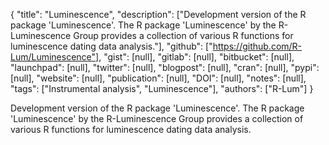 {
  "title": "Luminescence",
  "description": ["Development version of the R package 'Luminescence'. The R package 'Luminescence' by the R-Luminescence Group provides a collection of various R functions for luminescence dating data analysis."],
  "github": ["https://github.com/R-Lum/Luminescence"],
  "gist": [null],
  "gitlab": [null],
  "bitbucket": [null],
  "launchpad": [null],
  "twitter": [null],
  "blogpost": [null],
  "cran": [null],
  "pypi": [null],
  "website": [null],
  "publication": [null],
  "DOI": [null],
  "notes": [null],
  "tags": ["Instrumental analysis", "Luminescence"],
  "authors": ["R-Lum"]
}

<!-- Generated by csv2md.R – do not edit by hand -->

Development version of the R package 'Luminescence'. The R package 'Luminescence' by the R-Luminescence Group provides a collection of various R functions for luminescence dating data analysis.